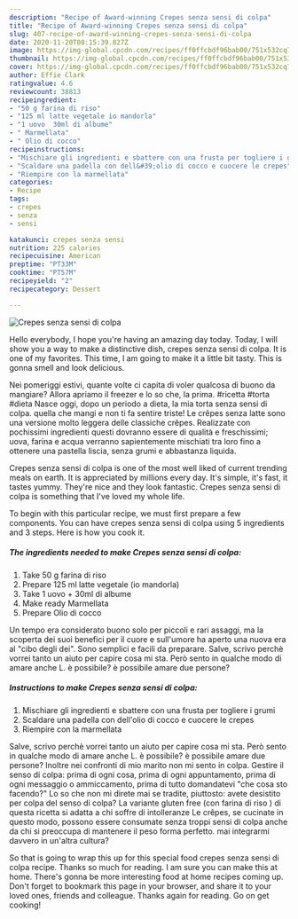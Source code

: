 ```yaml
---
description: "Recipe of Award-winning Crepes senza sensi di colpa"
title: "Recipe of Award-winning Crepes senza sensi di colpa"
slug: 407-recipe-of-award-winning-crepes-senza-sensi-di-colpa
date: 2020-11-20T08:15:39.827Z
image: https://img-global.cpcdn.com/recipes/ff0ffcbdf96bab00/751x532cq70/crepes-senza-sensi-di-colpa-recipe-main-photo.jpg
thumbnail: https://img-global.cpcdn.com/recipes/ff0ffcbdf96bab00/751x532cq70/crepes-senza-sensi-di-colpa-recipe-main-photo.jpg
cover: https://img-global.cpcdn.com/recipes/ff0ffcbdf96bab00/751x532cq70/crepes-senza-sensi-di-colpa-recipe-main-photo.jpg
author: Effie Clark
ratingvalue: 4.6
reviewcount: 38813
recipeingredient:
- "50 g farina di riso"
- "125 ml latte vegetale io mandorla"
- "1 uovo  30ml di albume"
- " Marmellata"
- " Olio di cocco"
recipeinstructions:
- "Mischiare gli ingredienti e sbattere con una frusta per togliere i grumi"
- "Scaldare una padella con dell&#39;olio di cocco e cuocere le crepes"
- "Riempire con la marmellata"
categories:
- Recipe
tags:
- crepes
- senza
- sensi

katakunci: crepes senza sensi 
nutrition: 225 calories
recipecuisine: American
preptime: "PT33M"
cooktime: "PT57M"
recipeyield: "2"
recipecategory: Dessert

---
```



![Crepes senza sensi di colpa](https://img-global.cpcdn.com/recipes/ff0ffcbdf96bab00/751x532cq70/crepes-senza-sensi-di-colpa-recipe-main-photo.jpg)

Hello everybody, I hope you're having an amazing day today. Today, I will show you a way to make a distinctive dish, crepes senza sensi di colpa. It is one of my favorites. This time, I am going to make it a little bit tasty. This is gonna smell and look delicious.

Nei pomeriggi estivi, quante volte ci capita di voler qualcosa di buono da mangiare? Allora apriamo il freezer e lo so che, la prima. #ricetta #torta #dieta Nasce oggi, dopo un periodo a dieta, la mia torta senza sensi di colpa. quella che mangi e non ti fa sentire triste! Le crêpes senza latte sono una versione molto leggera delle classiche crêpes. Realizzate con pochissimi ingredienti questi dovranno essere di qualità e freschissimi; uova, farina e acqua verranno sapientemente mischiati tra loro fino a ottenere una pastella liscia, senza grumi e abbastanza liquida.

Crepes senza sensi di colpa is one of the most well liked of current trending meals on earth. It is appreciated by millions every day. It's simple, it's fast, it tastes yummy. They're nice and they look fantastic. Crepes senza sensi di colpa is something that I've loved my whole life.


To begin with this particular recipe, we must first prepare a few components. You can have crepes senza sensi di colpa using 5 ingredients and 3 steps. Here is how you cook it.

<!--inarticleads1-->

##### The ingredients needed to make Crepes senza sensi di colpa:

1. Take 50 g farina di riso
1. Prepare 125 ml latte vegetale (io mandorla)
1. Take 1 uovo + 30ml di albume
1. Make ready  Marmellata
1. Prepare  Olio di cocco


Un tempo era considerato buono solo per piccoli e rari assaggi, ma la scoperta dei suoi benefici per il cuore e sull&#39;umore ha aperto una nuova era al &#34;cibo degli dei&#34;. Sono semplici e facili da preparare. Salve, scrivo perchè vorrei tanto un aiuto per capire cosa mi sta. Però sento in qualche modo di amare anche L. è possibile? è possibile amare due persone? 

<!--inarticleads2-->

##### Instructions to make Crepes senza sensi di colpa:

1. Mischiare gli ingredienti e sbattere con una frusta per togliere i grumi
1. Scaldare una padella con dell&#39;olio di cocco e cuocere le crepes
1. Riempire con la marmellata


Salve, scrivo perchè vorrei tanto un aiuto per capire cosa mi sta. Però sento in qualche modo di amare anche L. è possibile? è possibile amare due persone? Inoltre nei confronti di mio marito non mi sento in colpa. Gestire il senso di colpa: prima di ogni cosa, prima di ogni appuntamento, prima di ogni messaggio o ammiccamento, prima di tutto domandatevi &#34;che cosa sto facendo?&#34; Lo so che non mi direte mai se tradite, piuttosto: avete desistito per colpa del senso di colpa? La variante gluten free (con farina di riso ) di questa ricetta si adatta a chi soffre di intolleranze Le crêpes, se cucinate in questo modo, possono essere consumate senza troppi sensi di colpa anche da chi si preoccupa di mantenere il peso forma perfetto. mai integrarmi davvero in un&#39;altra cultura? 

So that is going to wrap this up for this special food crepes senza sensi di colpa recipe. Thanks so much for reading. I am sure you can make this at home. There's gonna be more interesting food at home recipes coming up. Don't forget to bookmark this page in your browser, and share it to your loved ones, friends and colleague. Thanks again for reading. Go on get cooking!
